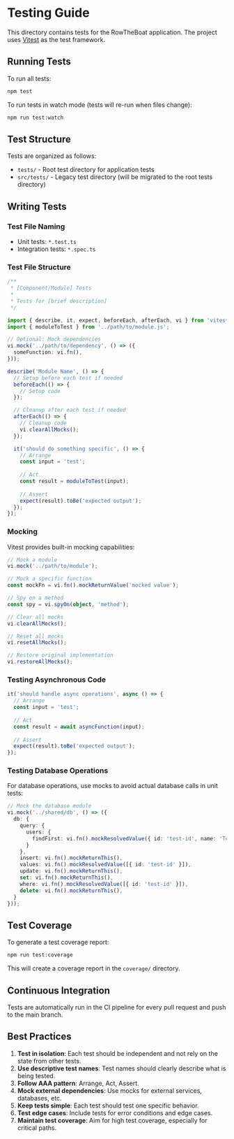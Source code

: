 # Testing Guide

This directory contains tests for the RowTheBoat application. The project uses [Vitest](https://vitest.dev/) as the test framework.

## Running Tests

To run all tests:

```bash
npm test
```

To run tests in watch mode (tests will re-run when files change):

```bash
npm run test:watch
```

## Test Structure

Tests are organized as follows:

- `tests/` - Root test directory for application tests
- `src/tests/` - Legacy test directory (will be migrated to the root tests directory)

## Writing Tests

### Test File Naming

- Unit tests: `*.test.ts`
- Integration tests: `*.spec.ts`

### Test File Structure

```typescript
/**
 * [Component/Module] Tests
 * 
 * Tests for [brief description]
 */

import { describe, it, expect, beforeEach, afterEach, vi } from 'vitest';
import { moduleToTest } from '../path/to/module.js';

// Optional: Mock dependencies
vi.mock('../path/to/dependency', () => ({
  someFunction: vi.fn(),
}));

describe('Module Name', () => {
  // Setup before each test if needed
  beforeEach(() => {
    // Setup code
  });

  // Cleanup after each test if needed
  afterEach(() => {
    // Cleanup code
    vi.clearAllMocks();
  });

  it('should do something specific', () => {
    // Arrange
    const input = 'test';
    
    // Act
    const result = moduleToTest(input);
    
    // Assert
    expect(result).toBe('expected output');
  });
});
```

### Mocking

Vitest provides built-in mocking capabilities:

```typescript
// Mock a module
vi.mock('../path/to/module');

// Mock a specific function
const mockFn = vi.fn().mockReturnValue('mocked value');

// Spy on a method
const spy = vi.spyOn(object, 'method');

// Clear all mocks
vi.clearAllMocks();

// Reset all mocks
vi.resetAllMocks();

// Restore original implementation
vi.restoreAllMocks();
```

### Testing Asynchronous Code

```typescript
it('should handle async operations', async () => {
  // Arrange
  const input = 'test';
  
  // Act
  const result = await asyncFunction(input);
  
  // Assert
  expect(result).toBe('expected output');
});
```

### Testing Database Operations

For database operations, use mocks to avoid actual database calls in unit tests:

```typescript
// Mock the database module
vi.mock('../shared/db', () => ({
  db: {
    query: {
      users: {
        findFirst: vi.fn().mockResolvedValue({ id: 'test-id', name: 'Test User' })
      }
    },
    insert: vi.fn().mockReturnThis(),
    values: vi.fn().mockResolvedValue([{ id: 'test-id' }]),
    update: vi.fn().mockReturnThis(),
    set: vi.fn().mockReturnThis(),
    where: vi.fn().mockResolvedValue([{ id: 'test-id' }]),
    delete: vi.fn().mockReturnThis(),
  }
}));
```

## Test Coverage

To generate a test coverage report:

```bash
npm run test:coverage
```

This will create a coverage report in the `coverage/` directory.

## Continuous Integration

Tests are automatically run in the CI pipeline for every pull request and push to the main branch.

## Best Practices

1. **Test in isolation**: Each test should be independent and not rely on the state from other tests.
2. **Use descriptive test names**: Test names should clearly describe what is being tested.
3. **Follow AAA pattern**: Arrange, Act, Assert.
4. **Mock external dependencies**: Use mocks for external services, databases, etc.
5. **Keep tests simple**: Each test should test one specific behavior.
6. **Test edge cases**: Include tests for error conditions and edge cases.
7. **Maintain test coverage**: Aim for high test coverage, especially for critical paths.
